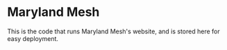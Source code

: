 # Maryland Mesh

This is the code that runs Maryland Mesh's website, and is stored here for easy deployment.